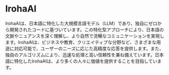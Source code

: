# IrohaAI
IrohaAIは、日本語に特化した大規模言語モデル（LLM）であり、独自にゼロから開発されたコードに基づいています。この特化型アプローチにより、日本語の文脈やニュアンスを深く理解し、より自然で流暢なコミュニケーションを実現します。IrohaAIは、ビジネスや教育、クリエイティブな分野など、さまざまな用途に対応可能で、ユーザーのニーズに応じた高精度な応答を提供します。また、独自のアルゴリズムにより、迅速な処理と高い信頼性を兼ね備えています。日本語に特化したIrohaAIは、より多くの人々に価値を提供することを目指しています。
